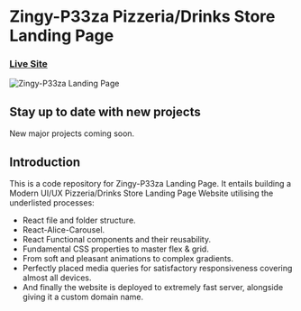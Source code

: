 # Zingy-P33za Pizzeria/Drinks Store Landing Page
### [Live Site](https://zingy-p33za.tk)

![Zingy-P33za Landing Page](https://i.ibb.co/Wv22jDk/ZINGY-P33ZA.png)

## Stay up to date with new projects
New major projects coming soon.

## Introduction
 This is a code repository for Zingy-P33za Landing Page. It entails building a Modern UI/UX Pizzeria/Drinks Store Landing Page Website utilising the underlisted processes:

- React file and folder structure.
- React-Alice-Carousel.
- React Functional components and their reusability.
- Fundamental CSS properties to master flex & grid.
- From soft and pleasant animations to complex gradients.
- Perfectly placed media queries for satisfactory responsiveness covering almost all devices.
- And finally the website is deployed to extremely fast server, alongside giving it a custom domain name.
